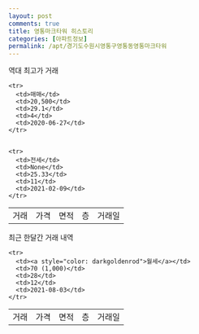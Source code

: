 ```yaml
---
layout: post
comments: true
title: 영통마크타워 히스토리
categories: [아파트정보]
permalink: /apt/경기도수원시영통구영통동영통마크타워
---
```


역대 최고가 거래
<table class="sortable">
    <tr>
      <td>거래</td>
      <td>가격</td>
      <td>면적</td>
      <td>층</td>
      <td>거래일</td>
    </tr>
    
    <tr>
      <td>매매</td>
      <td>20,500</td>
      <td>29.1</td>
      <td>4</td>
      <td>2020-06-27</td>
    </tr>
        
    
    <tr>
      <td>전세</td>
      <td>None</td>
      <td>25.33</td>
      <td>11</td>
      <td>2021-02-09</td>
    </tr>
        
    
</table>

최근 한달간 거래 내역

<font size='small'>
<table class="sortable">
    <tr>
      <td>거래</td>
      <td>가격</td>
      <td>면적</td>
      <td>층</td>
      <td>거래일</td>
    </tr>

    <tr>
      <td><a style="color: darkgoldenrod">월세</a></td>
      <td>70 (1,000)</td>
      <td>28</td>
      <td>12</td>
      <td>2021-08-03</td>
    </tr>
      
</table>
</font>

